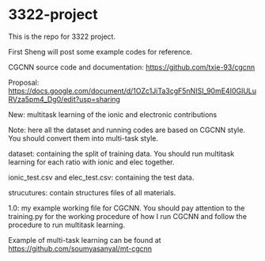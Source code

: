 # 3322-project
This is the repo for 3322 project.

First Sheng will post some example codes for reference.

CGCNN source code and documentation: https://github.com/txie-93/cgcnn

Proposal: 
https://docs.google.com/document/d/1OZc1JiTa3cgF5nNISI_90mE4I0GIULuRVza5pm4_Dg0/edit?usp=sharing


New: multitask learning of the ionic and electronic contributions

Note: here all the dataset and running codes are based on CGCNN style. You should convert them into multi-task style.

dataset: containing the split of training data. You should run multitask learning for each ratio with ionic and elec together.

ionic_test.csv and elec_test.csv: containing the test data.

strucutures: contain structures files of all materials.

1.0: my example working file for CGCNN. You should pay attention to the training.py for the working procedure of how I run CGCNN and follow the procedure to run multitask learning. 

Example of multi-task learning can be found at https://github.com/soumyasanyal/mt-cgcnn
